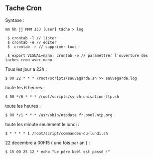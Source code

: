 ## Tache Cron

Syntaxe :

    mm hh jj MMM JJJ [user] tâche > log

     $ crontab -l // lister
     $ crontab -e // editer
     $  crontab -r // supprimer tous

     $ export VISUAL=nano; crontab -e // paramettrer l'ouverture des taches cron avec nano

Tous les jour a 22h :

    $ 00 22 * * * /root/scripts/sauvegarde.sh >> sauvegarde.log

toute les 6 heures :

    $ 00 */6 * * * /root/scripts/synchronisation-ftp.sh


toute les heures :

    $ 00 */1 * * * /usr/sbin/ntpdate fr.pool.ntp.org

toute les minute seulement le lundi :

    $ * * * * 1 /root/script/commandes-du-lundi.sh


22 decembre a 00h15 ( une fois par an ) :

    $ 15 00 25 12 * echo "Le père Noël est passé !"
